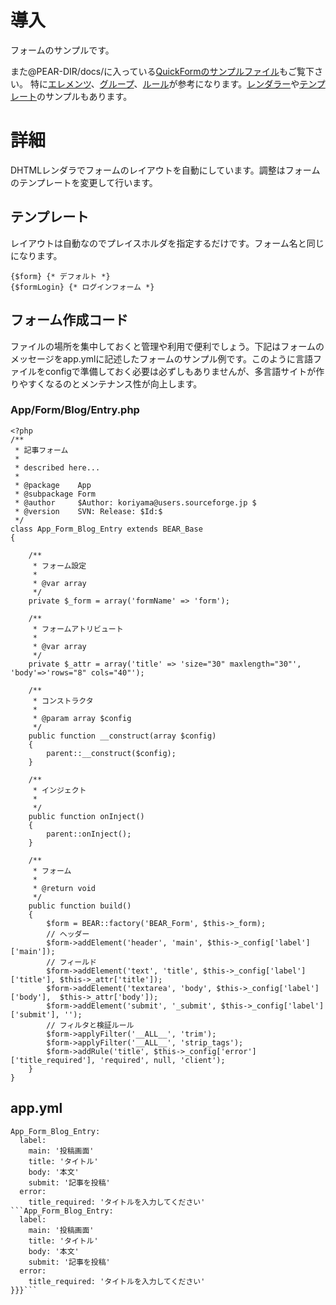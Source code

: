 # 導入 #

フォームのサンプルです。

また@PEAR-DIR/docs/に入っている[QuickFormのサンプルファイル](http://svn.php.net/viewvc/pear/packages/HTML_QuickForm/trunk/docs/)もご覧下さい。
特に[エレメンツ](http://svn.php.net/viewvc/pear/packages/HTML_QuickForm/trunk/docs/elements.php?view=markup)、[グループ](http://svn.php.net/viewvc/pear/packages/HTML_QuickForm/trunk/docs/groups.php?view=markup)、[ルール](http://svn.php.net/viewvc/pear/packages/HTML_QuickForm/trunk/docs/rules-builtin.php?view=markup)が参考になります。[レンダラー](http://svn.php.net/viewvc/pear/packages/HTML_QuickForm/trunk/docs/renderers/)や[テンプレート](http://svn.php.net/viewvc/pear/packages/HTML_QuickForm/trunk/docs/renderers/templates/)のサンプルもあります。

# 詳細 #

DHTMLレンダラでフォームのレイアウトを自動にしています。調整はフォームのテンプレートを変更して行います。

## テンプレート ##

レイアウトは自動なのでプレイスホルダを指定するだけです。フォーム名と同じになります。

```
{$form} {* デフォルト *}
{$formLogin} {* ログインフォーム *}
```

## フォーム作成コード ##

ファイルの場所を集中しておくと管理や利用で便利でしょう。下記はフォームのメッセージをapp.ymlに記述したフォームのサンプル例です。このように言語ファイルをconfigで準備しておく必要は必ずしもありませんが、多言語サイトが作りやすくなるのとメンテナンス性が向上します。

### App/Form/Blog/Entry.php ###

```
<?php
/**
 * 記事フォーム
 *
 * described here...
 *
 * @package    App
 * @subpackage Form
 * @author     $Author: koriyama@users.sourceforge.jp $
 * @version    SVN: Release: $Id:$
 */
class App_Form_Blog_Entry extends BEAR_Base
{

    /**
     * フォーム設定
     *
     * @var array
     */
    private $_form = array('formName' => 'form');

    /**
     * フォームアトリビュート
     *
     * @var array
     */
    private $_attr = array('title' => 'size="30" maxlength="30"',  'body'=>'rows="8" cols="40"');

    /**
     * コンストラクタ
     *
     * @param array $config
     */
    public function __construct(array $config)
    {
        parent::__construct($config);
    }

    /**
     * インジェクト
     *
     */
    public function onInject()
    {
        parent::onInject();
    }

    /**
     * フォーム
     *
     * @return void
     */
    public function build()
    {
        $form = BEAR::factory('BEAR_Form', $this->_form);
        // ヘッダー
        $form->addElement('header', 'main', $this->_config['label']['main']);
        // フィールド
        $form->addElement('text', 'title', $this->_config['label']['title'], $this->_attr['title']);
        $form->addElement('textarea', 'body', $this->_config['label']['body'],  $this->_attr['body']);
        $form->addElement('submit', '_submit', $this->_config['label']['submit'], '');
        // フィルタと検証ルール
        $form->applyFilter('__ALL__', 'trim');
        $form->applyFilter('__ALL__', 'strip_tags');
        $form->addRule('title', $this->_config['error']['title_required'], 'required', null, 'client');
    }
}
```

## app.yml ##
```
App_Form_Blog_Entry:
  label:
    main: '投稿画面'
    title: 'タイトル'
    body: '本文'
    submit: '記事を投稿'
  error:
    title_required: 'タイトルを入力してください'
```App_Form_Blog_Entry:
  label:
    main: '投稿画面'
    title: 'タイトル'
    body: '本文'
    submit: '記事を投稿'
  error:
    title_required: 'タイトルを入力してください'
}}}```